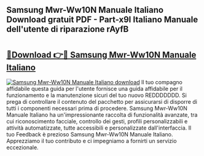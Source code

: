 ## Samsung Mwr-Ww10N Manuale Italiano Download gratuit PDF - Part-x9I Italiano Manuale dell'utente di riparazione rAyfB

# <h2><a href="http://dfa3yy.blite.top/?on=Samsung+Mwr-Ww10N+Manuale+Italiano">🔗Download 👉🔴 Samsung Mwr-Ww10N Manuale Italiano</a></h2>

[![Samsung Mwr-Ww10N Manuale Italiano download](https://i.imgur.com/lujVjoI.png)](http://dfa3yy.blite.top/?on=Samsung+Mwr-Ww10N+Manuale+Italiano)
Il tuo compagno affidabile questa guida per l'utente fornisce una guida affidabile per il funzionamento e la manutenzione sicuri del tuo nuovo REDDDDDDD. Si prega di controllare il contenuto del pacchetto per assicurarsi di disporre di tutti i componenti necessari prima di procedere. Samsung Mwr-Ww10N Manuale Italiano ha un'impressionante raccolta di funzionalità avanzate, tra cui riconoscimento facciale, controllo dei gesti, profili personalizzabili e attività automatizzate, tutte accessibili e personalizzate dall'interfaccia. Il tuo Feedback è prezioso Samsung Mwr-Ww10N Manuale Italiano. Apprezziamo il tuo contributo e ci impegniamo a fornirti un servizio eccezionale.
